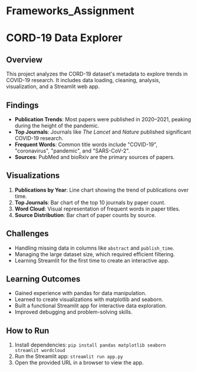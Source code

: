 # Frameworks_Assignment
# CORD-19 Data Explorer

## Overview
This project analyzes the CORD-19 dataset's metadata to explore trends in COVID-19 research. It includes data loading, cleaning, analysis, visualization, and a Streamlit web app.

## Findings
- **Publication Trends**: Most papers were published in 2020–2021, peaking during the height of the pandemic.
- **Top Journals**: Journals like *The Lancet* and *Nature* published significant COVID-19 research.
- **Frequent Words**: Common title words include "COVID-19", "coronavirus", "pandemic", and "SARS-CoV-2".
- **Sources**: PubMed and bioRxiv are the primary sources of papers.

## Visualizations
1. **Publications by Year**: Line chart showing the trend of publications over time.
2. **Top Journals**: Bar chart of the top 10 journals by paper count.
3. **Word Cloud**: Visual representation of frequent words in paper titles.
4. **Source Distribution**: Bar chart of paper counts by source.

## Challenges
- Handling missing data in columns like `abstract` and `publish_time`.
- Managing the large dataset size, which required efficient filtering.
- Learning Streamlit for the first time to create an interactive app.

## Learning Outcomes
- Gained experience with pandas for data manipulation.
- Learned to create visualizations with matplotlib and seaborn.
- Built a functional Streamlit app for interactive data exploration.
- Improved debugging and problem-solving skills.

## How to Run
1. Install dependencies: `pip install pandas matplotlib seaborn streamlit wordcloud`
2. Run the Streamlit app: `streamlit run app.py`
3. Open the provided URL in a browser to view the app.
